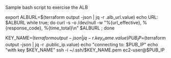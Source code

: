 



Sample bash script to exercise the ALB

export ALBURL=$(terraform output -json | jq -r .alb_url.value)
echo URL: $ALBURL
while true;  do curl -s -o /dev/null -w "%{url_effective}, %{response_code}, %{time_total}\n" $ALBURL ; done


KEY_NAME=$(terraform output  -json | jq -r .key_name.value)
PUB_IP=$(terraform output  -json | jq -r .public_ip.value)
echo "connecting to: $PUB_IP"
echo "with key $KEY_NAME"
ssh -i ~/.ssh/$KEY_NAME.pem ec2-user@$PUB_IP
